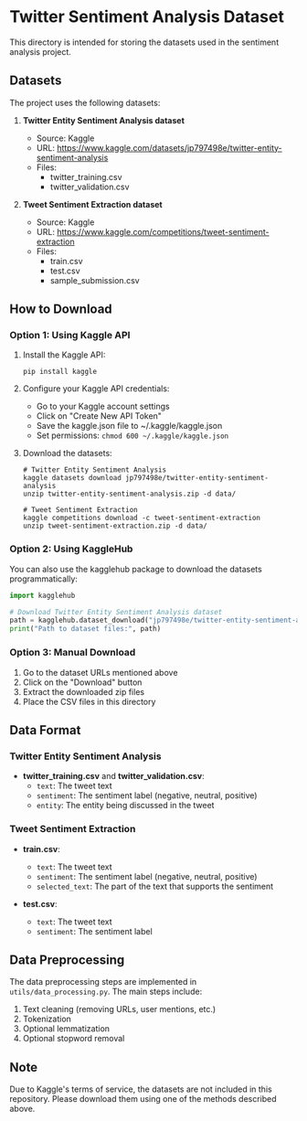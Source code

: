 # Twitter Sentiment Analysis Dataset

This directory is intended for storing the datasets used in the sentiment analysis project.

## Datasets

The project uses the following datasets:

1. **Twitter Entity Sentiment Analysis dataset**
   - Source: Kaggle
   - URL: https://www.kaggle.com/datasets/jp797498e/twitter-entity-sentiment-analysis
   - Files:
     - twitter_training.csv
     - twitter_validation.csv

2. **Tweet Sentiment Extraction dataset**
   - Source: Kaggle
   - URL: https://www.kaggle.com/competitions/tweet-sentiment-extraction
   - Files:
     - train.csv
     - test.csv
     - sample_submission.csv

## How to Download

### Option 1: Using Kaggle API

1. Install the Kaggle API:
   ```
   pip install kaggle
   ```

2. Configure your Kaggle API credentials:
   - Go to your Kaggle account settings
   - Click on "Create New API Token"
   - Save the kaggle.json file to ~/.kaggle/kaggle.json
   - Set permissions: `chmod 600 ~/.kaggle/kaggle.json`

3. Download the datasets:
   ```
   # Twitter Entity Sentiment Analysis
   kaggle datasets download jp797498e/twitter-entity-sentiment-analysis
   unzip twitter-entity-sentiment-analysis.zip -d data/

   # Tweet Sentiment Extraction
   kaggle competitions download -c tweet-sentiment-extraction
   unzip tweet-sentiment-extraction.zip -d data/
   ```

### Option 2: Using KaggleHub

You can also use the kagglehub package to download the datasets programmatically:

```python
import kagglehub

# Download Twitter Entity Sentiment Analysis dataset
path = kagglehub.dataset_download("jp797498e/twitter-entity-sentiment-analysis")
print("Path to dataset files:", path)
```

### Option 3: Manual Download

1. Go to the dataset URLs mentioned above
2. Click on the "Download" button
3. Extract the downloaded zip files
4. Place the CSV files in this directory

## Data Format

### Twitter Entity Sentiment Analysis

- **twitter_training.csv** and **twitter_validation.csv**:
  - `text`: The tweet text
  - `sentiment`: The sentiment label (negative, neutral, positive)
  - `entity`: The entity being discussed in the tweet

### Tweet Sentiment Extraction

- **train.csv**:
  - `text`: The tweet text
  - `sentiment`: The sentiment label (negative, neutral, positive)
  - `selected_text`: The part of the text that supports the sentiment

- **test.csv**:
  - `text`: The tweet text
  - `sentiment`: The sentiment label

## Data Preprocessing

The data preprocessing steps are implemented in `utils/data_processing.py`. The main steps include:

1. Text cleaning (removing URLs, user mentions, etc.)
2. Tokenization
3. Optional lemmatization
4. Optional stopword removal

## Note

Due to Kaggle's terms of service, the datasets are not included in this repository. Please download them using one of the methods described above.
